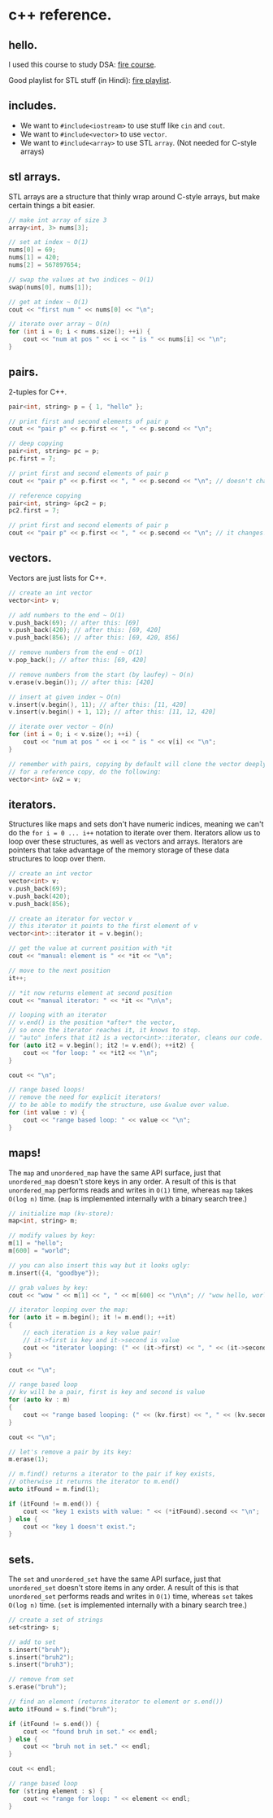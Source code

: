 # c++ reference.

## hello.

I used this course to study DSA: [fire course](https://www.udemy.com/course/data-structures-algorithms-cpp/).

Good playlist for STL stuff (in Hindi): [fire playlist](https://www.youtube.com/watch?v=R5BEcvTVZj0&list=PLauivoElc3gh3RCiQA82MDI-gJfXQQVnn).

## includes.

- We want to `#include<iostream>` to use stuff like `cin` and `cout`.
- We want to `#include<vector>` to use `vector`.
- We want to `#include<array>` to use STL `array`. (Not needed for C-style arrays)

## stl arrays.

STL arrays are a structure that thinly wrap around C-style arrays, but make certain things a bit easier.

```c++
// make int array of size 3
array<int, 3> nums[3];

// set at index ~ O(1)
nums[0] = 69;
nums[1] = 420;
nums[2] = 567897654;

// swap the values at two indices ~ O(1)
swap(nums[0], nums[1]);

// get at index ~ O(1)
cout << "first num " << nums[0] << "\n";

// iterate over array ~ O(n)
for (int i = 0; i < nums.size(); ++i) {
    cout << "num at pos " << i << " is " << nums[i] << "\n";
}
```

## pairs.

2-tuples for C++.

```cpp
pair<int, string> p = { 1, "hello" };

// print first and second elements of pair p
cout << "pair p" << p.first << ", " << p.second << "\n";

// deep copying
pair<int, string> pc = p;
pc.first = 7;

// print first and second elements of pair p
cout << "pair p" << p.first << ", " << p.second << "\n"; // doesn't change

// reference copying
pair<int, string> &pc2 = p;
pc2.first = 7;

// print first and second elements of pair p
cout << "pair p" << p.first << ", " << p.second << "\n"; // it changes!
```

## vectors.

Vectors are just lists for C++.

```c++
// create an int vector
vector<int> v;

// add numbers to the end ~ O(1)
v.push_back(69); // after this: [69]
v.push_back(420); // after this: [69, 420]
v.push_back(856); // after this: [69, 420, 856]

// remove numbers from the end ~ O(1)
v.pop_back(); // after this: [69, 420]

// remove numbers from the start (by laufey) ~ O(n)
v.erase(v.begin()); // after this: [420]

// insert at given index ~ O(n)
v.insert(v.begin(), 11); // after this: [11, 420]
v.insert(v.begin() + 1, 12); // after this: [11, 12, 420]

// iterate over vector ~ O(n)
for (int i = 0; i < v.size(); ++i) {
    cout << "num at pos " << i << " is " << v[i] << "\n";
}

// remember with pairs, copying by default will clone the vector deeply.
// for a reference copy, do the following:
vector<int> &v2 = v;
```

## iterators.

Structures like maps and sets don't have numeric indices, meaning we can't do the `for i = 0 ... i++` notation to iterate over them. Iterators allow us to loop over these structures, as well as vectors and arrays. Iterators are pointers that take advantage of the memory storage of these data structures to loop over them.

```cpp
// create an int vector
vector<int> v;
v.push_back(69); 
v.push_back(420); 
v.push_back(856); 

// create an iterator for vector v
// this iterator it points to the first element of v
vector<int>::iterator it = v.begin();

// get the value at current position with *it
cout << "manual: element is " << *it << "\n";

// move to the next position
it++;

// *it now returns element at second position
cout << "manual iterator: " << *it << "\n\n";

// looping with an iterator
// v.end() is the position *after* the vector,
// so once the iterator reaches it, it knows to stop.
// "auto" infers that it2 is a vector<int>::iterator, cleans our code.
for (auto it2 = v.begin(); it2 != v.end(); ++it2) {
    cout << "for loop: " << *it2 << "\n";
}

cout << "\n";

// range based loops!
// remove the need for explicit iterators!
// to be able to modify the structure, use &value over value.
for (int value : v) {
    cout << "range based loop: " << value << "\n";
}
```

## maps!

The `map` and `unordered_map` have the same API surface, just that `unordered_map` doesn't store keys in any order. A result of this is that `unordered_map` performs reads and writes in `O(1)` time, whereas `map` takes `O(log n)` time. (`map` is implemented internally with a binary search tree.)

```cpp
// initialize map (kv-store):
map<int, string> m;

// modify values by key:
m[1] = "hello";
m[600] = "world";

// you can also insert this way but it looks ugly:
m.insert({4, "goodbye"});

// grab values by key:
cout << "wow " << m[1] << ", " << m[600] << "\n\n"; // "wow hello, world"

// iterator looping over the map:
for (auto it = m.begin(); it != m.end(); ++it)
{
    // each iteration is a key value pair!
    // it->first is key and it->second is value
    cout << "iterator looping: (" << (it->first) << ", " << (it->second) << ")\n";
}

cout << "\n";

// range based loop
// kv will be a pair, first is key and second is value
for (auto kv : m)
{
    cout << "range based looping: (" << (kv.first) << ", " << (kv.second) << ")\n";
}

cout << "\n";

// let's remove a pair by its key:
m.erase(1);

// m.find() returns a iterator to the pair if key exists, 
// otherwise it returns the iterator to m.end()
auto itFound = m.find(1);

if (itFound != m.end()) {
    cout << "key 1 exists with value: " << (*itFound).second << "\n";
} else {
    cout << "key 1 doesn't exist.";
}
```

## sets.

The `set` and `unordered_set` have the same API surface, just that `unordered_set` doesn't store items in any order. A result of this is that `unordered_set` performs reads and writes in `O(1)` time, whereas `set` takes `O(log n)` time. (`set` is implemented internally with a binary search tree.)

```CPP
// create a set of strings
set<string> s;

// add to set
s.insert("bruh");
s.insert("bruh2");
s.insert("bruh3");

// remove from set
s.erase("bruh");

// find an element (returns iterator to element or s.end())
auto itFound = s.find("bruh");

if (itFound != s.end()) {
    cout << "found bruh in set." << endl;
} else {
    cout << "bruh not in set." << endl;
}

cout << endl;

// range based loop
for (string element : s) {
    cout << "range for loop: " << element << endl;
}
```

